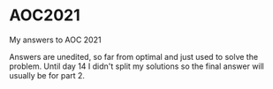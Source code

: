# AOC2021

My answers to AOC 2021

Answers are unedited, so far from optimal and just used to solve the problem.
Until day 14 I didn't split my solutions so the final answer will usually be for part 2.
